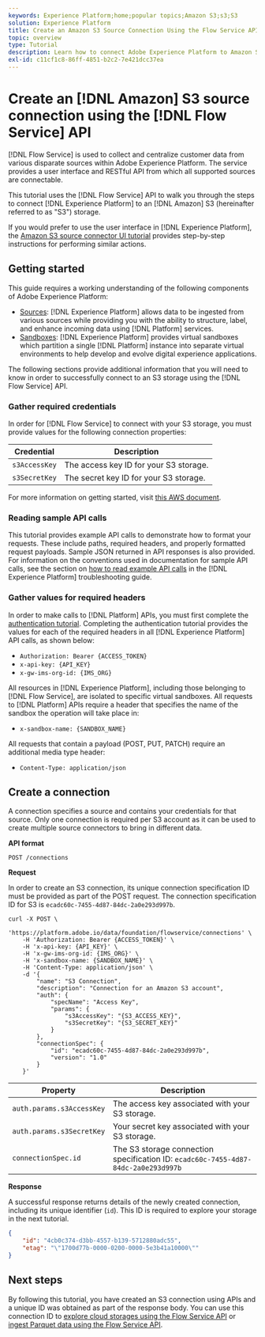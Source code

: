 ```yaml
---
keywords: Experience Platform;home;popular topics;Amazon S3;s3;S3
solution: Experience Platform
title: Create an Amazon S3 Source Connection Using the Flow Service API
topic: overview
type: Tutorial
description: Learn how to connect Adobe Experience Platform to Amazon S3 using the Flow Service API.
exl-id: c11cf1c8-86ff-4851-b2c2-7e421dcc37ea
---
```

# Create an [!DNL Amazon] S3 source connection using the [!DNL Flow Service] API

[!DNL Flow Service] is used to collect and centralize customer data from various disparate sources within Adobe Experience Platform. The service provides a user interface and RESTful API from which all supported sources are connectable.

This tutorial uses the [!DNL Flow Service] API to walk you through the steps to connect [!DNL Experience Platform] to an [!DNL Amazon] S3 (hereinafter referred to as "S3") storage.

If you would prefer to use the user interface in [!DNL Experience Platform], the [Amazon S3 source connector UI tutorial](../../../ui/create/cloud-storage/s3.md) provides step-by-step instructions for performing similar actions.

## Getting started

This guide requires a working understanding of the following components of Adobe Experience Platform:

* [Sources](../../../../home.md): [!DNL Experience Platform] allows data to be ingested from various sources while providing you with the ability to structure, label, and enhance incoming data using [!DNL Platform] services.
* [Sandboxes](../../../../../sandboxes/home.md): [!DNL Experience Platform] provides virtual sandboxes which partition a single [!DNL Platform] instance into separate virtual environments to help develop and evolve digital experience applications.

The following sections provide additional information that you will need to know in order to successfully connect to an S3 storage using the [!DNL Flow Service] API.

### Gather required credentials

In order for [!DNL Flow Service] to connect with your S3 storage, you must provide values for the following connection properties:

| Credential | Description |
| ---------- | ----------- |
| `s3AccessKey` | The access key ID for your S3 storage. |
| `s3SecretKey` | The secret key ID for your S3 storage. |

For more information on getting started, visit [this AWS document](https://aws.amazon.com/blogs/security/wheres-my-secret-access-key/).

### Reading sample API calls

This tutorial provides example API calls to demonstrate how to format your requests. These include paths, required headers, and properly formatted request payloads. Sample JSON returned in API responses is also provided. For information on the conventions used in documentation for sample API calls, see the section on [how to read example API calls](../../../../../landing/troubleshooting.md#how-do-i-format-an-api-request) in the [!DNL Experience Platform] troubleshooting guide.

### Gather values for required headers

In order to make calls to [!DNL Platform] APIs, you must first complete the [authentication tutorial](https://www.adobe.com/go/platform-api-authentication-en). Completing the authentication tutorial provides the values for each of the required headers in all [!DNL Experience Platform] API calls, as shown below:

* `Authorization: Bearer {ACCESS_TOKEN}`
* `x-api-key: {API_KEY}`
* `x-gw-ims-org-id: {IMS_ORG}`

All resources in [!DNL Experience Platform], including those belonging to [!DNL Flow Service], are isolated to specific virtual sandboxes. All requests to [!DNL Platform] APIs require a header that specifies the name of the sandbox the operation will take place in:

* `x-sandbox-name: {SANDBOX_NAME}`

All requests that contain a payload (POST, PUT, PATCH) require an additional media type header:

* `Content-Type: application/json`

## Create a connection

A connection specifies a source and contains your credentials for that source. Only one connection is required per S3 account as it can be used to create multiple source connectors to bring in different data.

**API format**

```http
POST /connections
```

**Request**

In order to create an S3 connection, its unique connection specification ID must be provided as part of the POST request. The connection specification ID for S3 is `ecadc60c-7455-4d87-84dc-2a0e293d997b`.

```shell
curl -X POST \
    'https://platform.adobe.io/data/foundation/flowservice/connections' \
    -H 'Authorization: Bearer {ACCESS_TOKEN}' \
    -H 'x-api-key: {API_KEY}' \
    -H 'x-gw-ims-org-id: {IMS_ORG}' \
    -H 'x-sandbox-name: {SANDBOX_NAME}' \
    -H 'Content-Type: application/json' \
    -d '{
        "name": "S3 Connection",
        "description": "Connection for an Amazon S3 account",
        "auth": {
            "specName": "Access Key",
            "params": {
                "s3AccessKey": "{S3_ACCESS_KEY}",
                "s3SecretKey": "{S3_SECRET_KEY}"
            }
        },
        "connectionSpec": {
            "id": "ecadc60c-7455-4d87-84dc-2a0e293d997b",
            "version": "1.0"
        }
    }'
```

| Property | Description |
| -------- | ----------- |
| `auth.params.s3AccessKey` | The access key associated with your S3 storage. |
| `auth.params.s3SecretKey` | Your secret key associated with your S3 storage. |
| `connectionSpec.id` | The S3 storage connection specification ID: `ecadc60c-7455-4d87-84dc-2a0e293d997b` |

**Response**

A successful response returns details of the newly created connection, including its unique identifier (`id`). This ID is required to explore your storage in the next tutorial.

```json
{
    "id": "4cb0c374-d3bb-4557-b139-5712880adc55",
    "etag": "\"1700d77b-0000-0200-0000-5e3b41a10000\""
}
```

## Next steps

By following this tutorial, you have created an S3 connection using APIs and a unique ID was obtained as part of the response body. You can use this connection ID to [explore cloud storages using the Flow Service API](../../explore/cloud-storage.md) or [ingest Parquet data using the Flow Service API](../../cloud-storage-parquet.md).
